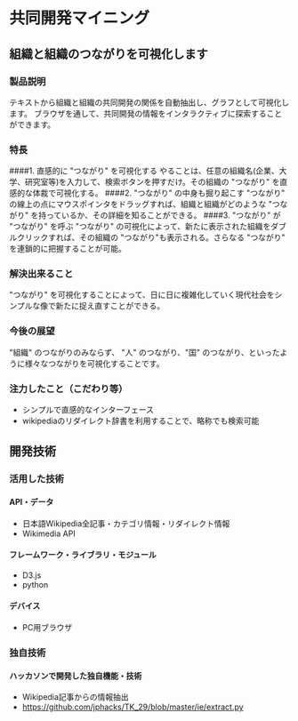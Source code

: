 # 共同開発マイニング
## 組織と組織のつながりを可視化します

### 製品説明
テキストから組織と組織の共同開発の関係を自動抽出し、グラフとして可視化します。
ブラウザを通して、共同開発の情報をインタラクティブに探索することができます。
### 特長
####1. 直感的に "つながり" を可視化する
やることは、任意の組織名(企業、大学、研究室等)を入力して、検索ボタンを押すだけ。その組織の "つながり" を直感的な体裁で可視化する。
####2. "つながり" の中身も掘り起こす
"つながり" の線上の点にマウスポインタをドラッグすれば、組織と組織がどのような "つながり" を持っているか、その詳細を知ることができる。
####3. "つながり" が "つながり" を呼ぶ
"つながり" の可視化によって、新たに表示された組織をダブルクリックすれば、その組織の "つながり"も表示される。さらなる "つながり" を連鎖的に把握することが可能。

### 解決出来ること
"つながり" を可視化することによって、日に日に複雑化していく現代社会をシンプルな像で新たに捉え直すことができる。
### 今後の展望
 "組織" のつながりのみならず、 "人" のつながり、"国" のつながり、といったように様々なつながりを可視化することです。
### 注力したこと（こだわり等）
* シンプルで直感的なインターフェース
* wikipediaのリダイレクト辞書を利用することで、略称でも検索可能 

## 開発技術
### 活用した技術
#### API・データ
* 日本語Wikipedia全記事・カテゴリ情報・リダイレクト情報
* Wikimedia API

#### フレームワーク・ライブラリ・モジュール
* D3.js
* python

#### デバイス
* PC用ブラウザ

### 独自技術
#### ハッカソンで開発した独自機能・技術
* Wikipedia記事からの情報抽出
* https://github.com/jphacks/TK_29/blob/master/ie/extract.py
